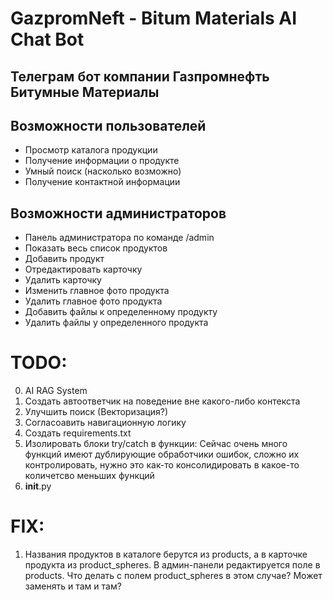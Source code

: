 # GazpromNeft - Bitum Materials AI Chat Bot

## Телеграм бот компании Газпромнефть Битумные Материалы


## Возможности пользователей
- Просмотр каталога продукции
- Получение информации о продукте
- Умный поиск (насколько возможно)
- Получение контактной информации

## Возможности администраторов

- Панель администратора по команде /admin
- Показать весь список продуктов 
- Добавить продукт
- Отредактировать карточку
- Удалить карточку
- Изменить главное фото продукта 
- Удалить главное фото продукта 
- Добавить файлы к определенному продукту 
- Удалить файлы у определенного продукта



# TODO:
0. AI RAG System
1. Создать автоответчик на поведение вне какого-либо контекста
2. Улучшить поиск (Векторизация?)
3. Согласоавить навигационную логику
4. Создать requirements.txt
5. Изолировать блоки try/catch в функции:
Сейчас очень много функций имеют дублирующие обработчики ошибок, сложно их контролировать, нужно это как-то консолидировать в какое-то количетсво меньших функций
6. __init__.py 


# FIX:
1. Названия продуктов в каталоге берутся из products, а в карточке продукта из product_spheres. В админ-панели редактируется поле в products. Что делать с полем product_spheres в этом случае? Может заменять и там и там?
